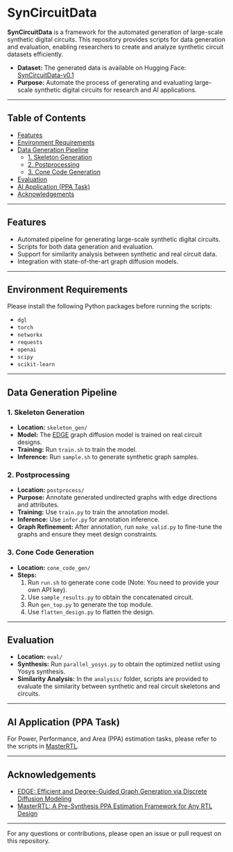 # SynCircuitData

**SynCircuitData** is a framework for the automated generation of large-scale synthetic digital circuits. This repository provides scripts for data generation and evaluation, enabling researchers to create and analyze synthetic circuit datasets efficiently.

- **Dataset:** The generated data is available on Hugging Face: [SynCircuitData-v0.1](https://huggingface.co/datasets/ishorn5/SynCircuitData-v0.1)
- **Purpose:** Automate the process of generating and evaluating large-scale synthetic digital circuits for research and AI applications.

---

## Table of Contents

- [Features](#features)
- [Environment Requirements](#environment-requirements)
- [Data Generation Pipeline](#data-generation-pipeline)
  - [1. Skeleton Generation](#1-skeleton-generation)
  - [2. Postprocessing](#2-postprocessing)
  - [3. Cone Code Generation](#3-cone-code-generation)
- [Evaluation](#evaluation)
- [AI Application (PPA Task)](#ai-application-ppa-task)
- [Acknowledgements](#acknowledgements)

---

## Features

- Automated pipeline for generating large-scale synthetic digital circuits.
- Scripts for both data generation and evaluation.
- Support for similarity analysis between synthetic and real circuit data.
- Integration with state-of-the-art graph diffusion models.

---

## Environment Requirements

Please install the following Python packages before running the scripts:

- `dgl`
- `torch`
- `networkx`
- `requests`
- `openai`
- `scipy`
- `scikit-learn`

---

## Data Generation Pipeline

### 1. Skeleton Generation

- **Location:** `skeleton_gen/`
- **Model:** The [EDGE](https://github.com/tufts-ml/graph-generation-EDGE) graph diffusion model is trained on real circuit designs.
- **Training:** Run `train.sh` to train the model.
- **Inference:** Run `sample.sh` to generate synthetic graph samples.

### 2. Postprocessing

- **Location:** `postprocess/`
- **Purpose:** Annotate generated undirected graphs with edge directions and attributes.
- **Training:** Use `train.py` to train the annotation model.
- **Inference:** Use `infer.py` for annotation inference.
- **Graph Refinement:** After annotation, run `make_valid.py` to fine-tune the graphs and ensure they meet design constraints.

### 3. Cone Code Generation

- **Location:** `cone_code_gen/`
- **Steps:**
  1. Run `run.sh` to generate cone code (Note: You need to provide your own API key).
  2. Use `sample_results.py` to obtain the concatenated circuit.
  3. Run `gen_top.py` to generate the top module.
  4. Use `flatten_design.py` to flatten the design.

---

## Evaluation

- **Location:** `eval/`
- **Synthesis:** Run `parallel_yosys.py` to obtain the optimized netlist using Yosys synthesis.
- **Similarity Analysis:** In the `analysis/` folder, scripts are provided to evaluate the similarity between synthetic and real circuit skeletons and circuits.

---

## AI Application (PPA Task)

For Power, Performance, and Area (PPA) estimation tasks, please refer to the scripts in [MasterRTL](https://github.com/hkust-zhiyao/MasterRTL).

---

## Acknowledgements

- [EDGE: Efficient and Degree-Guided Graph Generation via Discrete Diffusion Modeling](https://github.com/tufts-ml/graph-generation-EDGE)
- [MasterRTL: A Pre-Synthesis PPA Estimation Framework for Any RTL Design](https://github.com/hkust-zhiyao/MasterRTL)

---

For any questions or contributions, please open an issue or pull request on this repository.